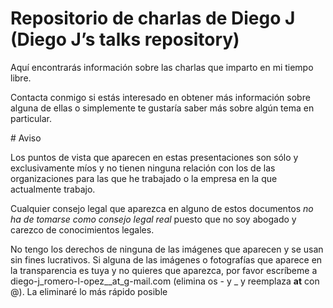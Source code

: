 # Repositorio de charlas de Diego J (Diego J’s talks repository)

Aquí encontrarás información sobre las charlas que imparto en mi tiempo libre.

Contacta conmigo si estás interesado en obtener más información sobre alguna de ellas o simplemente te gustaría saber más sobre algún tema en particular.

# Aviso

Los puntos de vista que aparecen en estas presentaciones son sólo y exclusivamente míos y no tienen ninguna relación con los de las organizaciones para las que he trabajado o la empresa en la que actualmente trabajo.

Cualquier consejo legal que aparezca en alguno de estos documentos *no ha de tomarse como consejo legal real* puesto que no soy abogado y carezco de conocimientos legales.

No tengo los derechos de ninguna de las imágenes que aparecen y se usan sin fines lucrativos. Si alguna de las imágenes o fotografías que aparece en la transparencia es tuya y no quieres que aparezca, por favor escríbeme a diego-j_romero-l-opez__at_g-mail.com (elimina os - y _ y reemplaza **at** con @). La eliminaré lo más rápido posible
